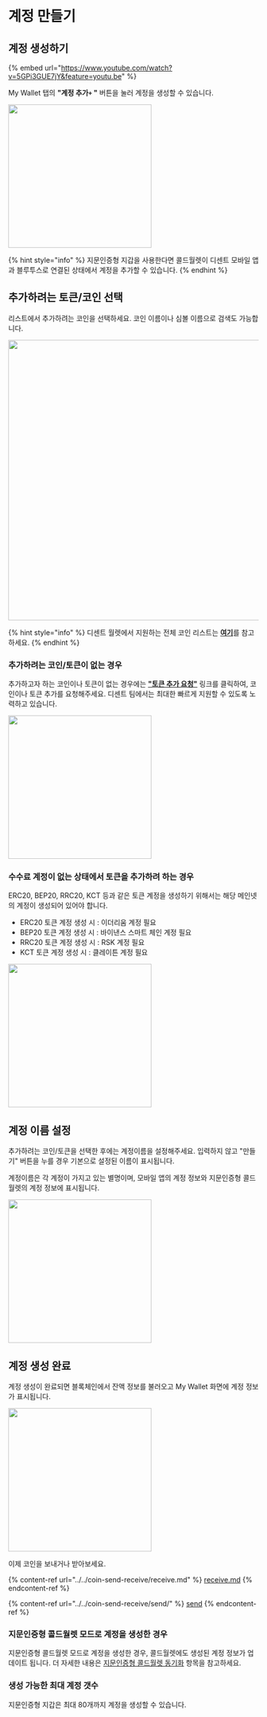 # 계정 만들기

## 계정 생성하기

{% embed url="https://www.youtube.com/watch?v=5GPi3GUE7jY&feature=youtu.be" %}

My Wallet 탭의 **"계정 추가`+` "** 버튼을 눌러 계정을 생성할 수 있습니다.

<div align="left">

<img src="../../.gitbook/assets/계정추가-01.png" alt="" width="288">

</div>

{% hint style="info" %}
지문인증형 지갑을 사용한다면 콜드월렛이 디센트 모바일 앱과 블루투스로 연결된 상태에서 계정을 추가할 수 있습니다.
{% endhint %}

## 추가하려는 토큰/코인 선택

리스트에서 추가하려는 코인을 선택하세요. 코인 이름이나 심볼 이름으로 검색도 가능합니다.

<div align="left">

<img src="../../.gitbook/assets/계정추가-02.png" alt="" width="563">

</div>

{% hint style="info" %}
디센트 월렛에서 지원하는 전체 코인 리스트는 [**여기**](https://www.dcentwallet.com/ko/supportedcoin)를 참고하세요.
{% endhint %}

### 추가하려는 코인/토큰이 없는 경우

추가하고자 하는 코인이나 토큰이 없는 경우에는 [**"토큰 추가 요청"**](https://docs.google.com/forms/d/e/1FAIpQLScj4yDDb4JpquEdhm6KjM2cM-eUvlGaBeSs-Ko9g-dQN456OQ/viewform) 링크를 클릭하여, 코인이나 토큰 추가를 요청해주세요. 디센트 팀에서는 최대한 빠르게 지원할 수 있도록 노력하고 있습니다.

<div align="left">

<img src="../../.gitbook/assets/계정추가-06.png" alt="" width="288">

</div>

### 수수료 계정이 없는 상태에서 토큰을 추가하려 하는 경우

ERC20, BEP20, RRC20, KCT 등과 같은 토큰 계정을 생성하기 위해서는 해당 메인넷의 계정이 생성되어 있어야 합니다.

* ERC20 토큰 계정 생성 시 : 이더리움 계정 필요
* BEP20 토큰 계정 생성 시 : 바이낸스 스마트 체인 계정 필요
* RRC20 토큰 계정 생성 시 : RSK 계정 필요&#x20;
* KCT 토큰 계정 생성 시 :  클레이튼 계정 필요&#x20;

<div align="left">

<img src="../../.gitbook/assets/계정추가-05.png" alt="" width="288">

</div>

## 계정 이름 설정

추가하려는 코인/토큰을 선택한 후에는 계정이름을 설정해주세요. 입력하지 않고 "만들기" 버튼을 누를 경우 기본으로 설정된 이름이 표시됩니다.

계정이름은 각 계정이 가지고 있는 별명이며, 모바일 앱의 계정 정보와 지문인증형 콜드월렛의 계정 정보에 표시됩니다.

<div align="left">

<img src="../../.gitbook/assets/계정추가-03.png" alt="" width="288">

</div>

## 계정 생성 완료

계정 생성이 완료되면 블록체인에서 잔액 정보를 불러오고 My Wallet 화면에 계정 정보가 표시됩니다.

<div align="left">

<img src="../../.gitbook/assets/계정추가-04.png" alt="" width="288">

</div>

이제 코인을 보내거나 받아보세요.

{% content-ref url="../../coin-send-receive/receive.md" %}
[receive.md](../../coin-send-receive/receive.md)
{% endcontent-ref %}

{% content-ref url="../../coin-send-receive/send/" %}
[send](../../coin-send-receive/send/)
{% endcontent-ref %}

### 지문인증형 콜드월렛 모드로 계정을 생성한 경우

지문인증형 콜드월렛 모드로 계정을 생성한 경우, 콜드월렛에도 생성된 계정 정보가 업데이트 됩니다. 더 자세한 내용은 [지문인증형 콜드월렛 동기화](../../biometric-wallet/synch-with-app.md) 항목을 참고하세요.

### 생성 가능한 최대 계정 갯수&#x20;

지문인증형 지갑은 최대 80개까지 계정을 생성할 수 있습니다.&#x20;
